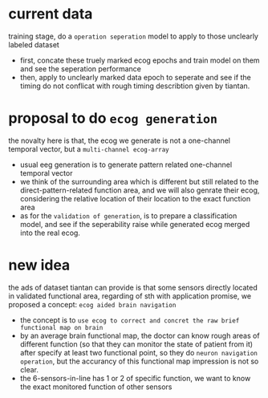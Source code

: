 # current data
training stage, do a `operation seperation` model to apply to those unclearly labeled dataset
* first, concate these truely marked ecog epochs and train model on them and see the seperation performance
* then, apply to unclearly marked data epoch to seperate and see if the timing do not conflicat with rough timing describtion given by tiantan.
# proposal to do `ecog generation`
the novalty here is that, the ecog we generate is not a one-channel temporal vector, but a `multi-channel ecog-array`
* usual eeg generation is to generate pattern related one-channel temporal vector
* we think of the surrounding area which is different but still related to the direct-pattern-related function area, and we will also genrate their ecog, considering the relative location of their location to the exact function area 
* as for the `validation of generation`, is to prepare a classification model, and see if the seperability raise while generated ecog merged into the real ecog.
# new idea
the ads of dataset tiantan can provide is that some sensors directly located in validated functional area, regarding of sth with application promise, we proposed a concept: `ecog aided brain navigation`
* the concept is to `use ecog to correct and concret the raw brief functional map on brain`
* by an average brain functional map, the doctor can know rough areas of different function (so that they can monitor the state of patient from it) after specify at least two functional point, so they do `neuron navigation operation`, but the accurancy of this functional map impression is not so clear.  
* the 6-sensors-in-line has 1 or 2 of specific function, we want to know the exact monitored function of other sensors
